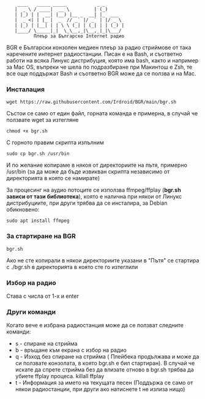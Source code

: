 
        ____   _____ _____           _ _       
       |  _ \ / ____|  __ \         | (_)      
       | |_) | |  __| |__) |__ _  __| |_  ___  
       |  _ <| | |_ |  _  // _` |/ _` | |/ _ \ 
       | |_) | |__| | | \ \ (_| | (_| | | (_) |
       |____/ \_____|_|  \_\__,_|\__,_|_|\___/ 
              Плеър за Българскo Internet радио                

BGR е Български конзолен медиен плеър за радио стриймове от така наречените интернет радиостанции. Писан е на Bash, и съответно работи на всяка Линукс дистрибуция, която има bash, както и например за Mac OS, въпреки че шела по подразбиране при Макинтош е Zsh, те все още поддържат Bash и съответно BGR може да се ползва и на Mac. 

### Инсталация
```
wget https://raw.githubusercontent.com/Irdroid/BGR/main/bgr.sh
```
Състои се само от един файл, горната команда е примерна, в случай че ползвате wget за изтегляне
```
chmod +x bgr.sh
```
С горното правим скрипта изпълним
```
sudo cp bgr.sh /usr/bin
```
И по желание копираме в някоя от директориите на пътя, примерно /usr/bin (за да може да бъде извикван скрипта независимо от директорията в която се намирате)

За процесинг на аудио потоците се използва ffmpeg/ffplay (**bgr.sh зависи от тази библиотека**), която е налична при някои от Линукс дистрибуциите, при други трябва да се инсталира, за Debian обикновено:

```
sudo apt install ffmpeg
```
### За стартиране на BGR
```
bgr.sh
```
Ако не сте копирали в някои директориите указани в "Пътя" се стартира с ./bgr.sh в директорията в която сте го изтеглили

### Избор на радио

Става с числа от 1-х и enter

### Други команди

Когато вече е избрана радиостанция може да се ползват следните команди:

- s - спиране на стрийма
- b - връщане към екрана с избор на радио
- q - Изход без спиране на стрийма ( Плейбека продължава и може да си ползвате конзолата, в която bgr.sh е бил стартиран). В случай че искате да спрете стрийма без да влизате отново в bgr.sh трябва да убиете ffplay процеса. killall ffplay
- t - Информация за името на текущата песен (Поддържа се само от някои радиостанции, при други ако натиснете t не излиза нищо)
